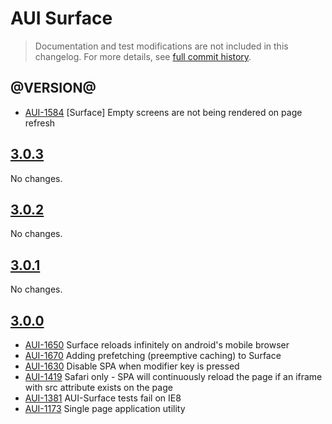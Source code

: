 # AUI Surface

> Documentation and test modifications are not included in this changelog. For more details, see [full commit history](https://github.com/liferay/alloy-ui/commits/master/src/aui-surface).

## @VERSION@

* [AUI-1584](https://issues.liferay.com/browse/AUI-1584) [Surface] Empty screens are not being rendered on page refresh

## [3.0.3](https://github.com/liferay/alloy-ui/releases/tag/3.0.3)

No changes.

## [3.0.2](https://github.com/liferay/alloy-ui/releases/tag/3.0.2)

No changes.

## [3.0.1](https://github.com/liferay/alloy-ui/releases/tag/3.0.1)

No changes.

## [3.0.0](https://github.com/liferay/alloy-ui/releases/tag/3.0.0)

* [AUI-1650](https://issues.liferay.com/browse/AUI-1650) Surface reloads infinitely on android's mobile browser
* [AUI-1670](https://issues.liferay.com/browse/AUI-1670) Adding prefetching (preemptive caching) to Surface
* [AUI-1630](https://issues.liferay.com/browse/AUI-1630) Disable SPA when modifier key is pressed
* [AUI-1419](https://issues.liferay.com/browse/AUI-1419) Safari only - SPA will continuously reload the page if an iframe with src attribute exists on the page
* [AUI-1381](https://issues.liferay.com/browse/AUI-1381) AUI-Surface tests fail on IE8
* [AUI-1173](https://issues.liferay.com/browse/AUI-1173) Single page application utility
